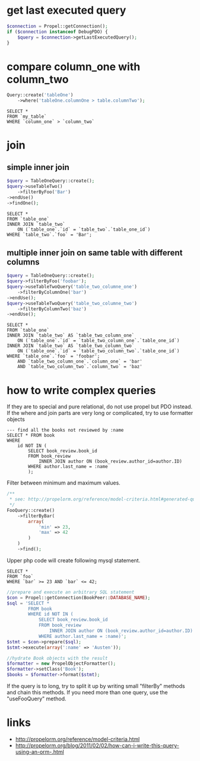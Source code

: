 # get last executed query

```php
$connection = Propel::getConnection();
if ($connection instanceof DebugPDO) {
    $query = $connection->getLastExecutedQuery();
}
```

# compare column_one with column_two

```php
Query::create('tableOne')
    ->where('tableOne.columnOne > table.columnTwo');
```

```mysql
SELECT * 
FROM `my_table` 
WHERE `column_one` > `column_two`
```

# join

## simple inner join

```php
$query = TableOneQuery::create();
$query->useTableTwo()
    ->filterByFoo('Bar')
->endUse()
->findOne();
```

```mysql
SELECT * 
FROM `table_one` 
INNER JOIN `table_two`
    ON (`table_one`.`id` = `table_two`.`table_one_id`)
WHERE `table_two`.`foo` = 'Bar';
```

## multiple inner join on same table with different columns

```php
$query = TableOneQuery::create();
$query->filterByFoo('foobar');
$query->useTableTwoQuery('table_two_columne_one')
    ->filterByColumnOne('bar')
->endUse();
$query->useTableTwoQuery('table_two_columne_two')
    ->filterByColumnTwo('baz')
->endUse();
```

```mysql
SELECT *
FROM `table_one` 
INNER JOIN `table_two` AS `table_two_column_one`
    ON (`table_one`.`id` = `table_two_column_one`.`table_one_id`)
INNER JOIN `table_two` AS `table_two_column_two`
    ON (`table_one`.`id` = `table_two_column_two`.`table_one_id`)
WHERE `table_one`.`foo` = 'foobar';
    AND `table_two_column_one`.`column_one` = 'bar'
    AND `table_two_column_two`.`column_two` = 'baz'
```

# how to write complex queries

If they are to special and pure relational, do not use propel but PDO instead.
If the where and join parts are very long or complicated, try to use formatter objects

```mysql
--- find all the books not reviewed by :name
SELECT * FROM book
WHERE 
    id NOT IN (
        SELECT book_review.book_id 
        FROM book_review
            INNER JOIN author ON (book_review.author_id=author.ID)
        WHERE author.last_name = :name
        );
```

Filter between minimum and maximum values.

```php
/**
 * see: http://propelorm.org/reference/model-criteria.html#generated-query-methods
 */
FooQuery::create()
    ->filterByBar(
        array(
            'min' => 23,
            'max' => 42
        )
    )
    ->find();
```
Upper php code will create following mysql statement.

```mysql
SELECT * 
FROM `foo` 
WHERE `bar` >= 23 AND `bar` <= 42;
```


```php
//prepare and execute an arbitrary SQL statement
$con = Propel::getConnection(BookPeer::DATABASE_NAME);
$sql = 'SELECT * 
        FROM book 
        WHERE id NOT IN (
            SELECT book_review.book_id 
            FROM book_review 
                INNER JOIN author ON (book_review.author_id=author.ID) 
            WHERE author.last_name = :name)';
$stmt = $con->prepare($sql);
$stmt->execute(array(':name' => 'Austen'));

//hydrate Book objects with the result
$formatter = new PropelObjectFormatter();
$formatter->setClass('Book');
$books = $formatter->format($stmt);
```
If the query is to long, try to split it up by writing small "filterBy" methods and chain this methods.
If you need more than one query, use the "useFooQuery" method.

# links

* http://propelorm.org/reference/model-criteria.html
* http://propelorm.org/blog/2011/02/02/how-can-i-write-this-query-using-an-orm-.html
